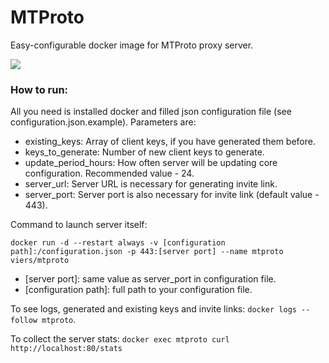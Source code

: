 # MTProto
Easy-configurable docker image for MTProto proxy server.

[![](https://images.microbadger.com/badges/image/viers/mtproto.svg)](https://microbadger.com/images/viers/mtproto "Image size")

### How to run:
All you need is installed docker and filled json configuration file (see configuration.json.example). Parameters are:
* existing_keys: Array of client keys, if you have generated them before. 
* keys_to_generate: Number of new client keys to generate.
* update_period_hours: How often server will be updating core configuration. Recommended value - 24.
* server_url: Server URL is necessary for generating invite link.
* server_port: Server port is also necessary for invite link (default value - 443).

Command to launch server itself:

`docker run -d --restart always -v [configuration path]:/configuration.json -p 443:[server port] --name mtproto viers/mtproto`
* [server port]: same value as server_port in configuration file.
* [configuration path]: full path to your configuration file.

To see logs, generated and existing keys and invite links: `docker logs --follow mtproto`.

To collect the server stats: `docker exec mtproto curl http://localhost:80/stats`
